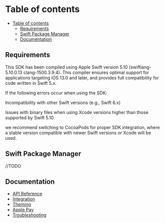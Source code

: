 # Table of contents

- [Table of contents](#table-of-contents)
  - [Requirements](#requirements)
  - [Swift Package Manager](#swift-package-manager)
  - [Documentation](#documentation)

## Requirements

This SDK has been compiled using Apple Swift version 5.10 (swiftlang-5.10.0.13 clang-1500.3.9.4). This compiler ensures optimal support for applications targeting iOS 13.0 and later, and provides full compatibility for code written in Swift 5.x.

If the following errors occur when using the SDK:

Incompatibility with other Swift versions (e.g., Swift 6.x)

Issues with binary files when using Xcode versions higher than those supported by Swift 5.10

we recommend switching to CocoaPods for proper SDK integration, where a stable version compatible with newer Swift versions or Xcode will be used.

## Swift Package Manager

//TODO

## Documentation

- [API Reference](./docs/api-reference.md)
- [Integration](./docs/integration.md)
- [Theming](./docs/theming.md)
- [Apple Pay](./docs/apple-pay.md)
- [Troubleshooting](./docs/troubleshooting.md)
